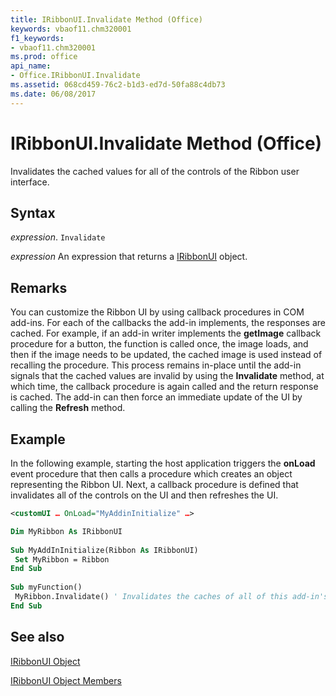 ```yaml
---
title: IRibbonUI.Invalidate Method (Office)
keywords: vbaof11.chm320001
f1_keywords:
- vbaof11.chm320001
ms.prod: office
api_name:
- Office.IRibbonUI.Invalidate
ms.assetid: 068cd459-76c2-b1d3-ed7d-50fa88c4db73
ms.date: 06/08/2017
---
```



# IRibbonUI.Invalidate Method (Office)

Invalidates the cached values for all of the controls of the Ribbon user interface.


## Syntax

 _expression_. `Invalidate`

 _expression_ An expression that returns a [IRibbonUI](./Office.IRibbonUI.md) object.


## Remarks

You can customize the Ribbon UI by using callback procedures in COM add-ins. For each of the callbacks the add-in implements, the responses are cached. For example, if an add-in writer implements the  **getImage** callback procedure for a button, the function is called once, the image loads, and then if the image needs to be updated, the cached image is used instead of recalling the procedure. This process remains in-place until the add-in signals that the cached values are invalid by using the **Invalidate** method, at which time, the callback procedure is again called and the return response is cached. The add-in can then force an immediate update of the UI by calling the **Refresh** method.


## Example

In the following example, starting the host application triggers the  **onLoad** event procedure that then calls a procedure which creates an object representing the Ribbon UI. Next, a callback procedure is defined that invalidates all of the controls on the UI and then refreshes the UI.


```xml
<customUI … OnLoad="MyAddinInitialize" …>
```


```vb
Dim MyRibbon As IRibbonUI 
 
Sub MyAddInInitialize(Ribbon As IRibbonUI) 
 Set MyRibbon = Ribbon 
End Sub 
 
Sub myFunction() 
 MyRibbon.Invalidate() ' Invalidates the caches of all of this add-in's controls 
End Sub
```


## See also


[IRibbonUI Object](Office.IRibbonUI.md)



[IRibbonUI Object Members](./overview/Library-Reference/iribbonui-members-office.md)

